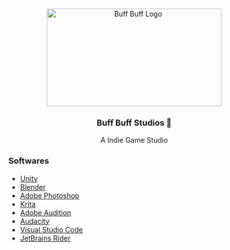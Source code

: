 <br />
<p align="center">
  <a href="https://github.com/buff-buff-studio">
    <img src="https://github.com/buff-buff-studio/.github/assets/17664054/1863e690-7203-4efd-8012-2696e6ec285a" alt="Buff Buff Logo" width="350" height="195">
  </a>
 
<h3 align="center">Buff Buff Studios 🐸</h3>
  <p align="center">
    A Indie Game Studio
    <br />
  </p>
</p>

### Softwares

* [Unity](https://unity.com/)
* [Blender](https://www.blender.org/)
* [Adobe Photoshop](https://www.adobe.com/products/photoshop.html)
* [Krita](https://krita.org)
* [Adobe Audition](https://www.adobe.com/products/audition.html)
* [Audacity](https://www.audacityteam.org/)
* [Visual Studio Code](https://code.visualstudio.com/)
* [JetBrains Rider](https://www.jetbrains.com/rider/)
